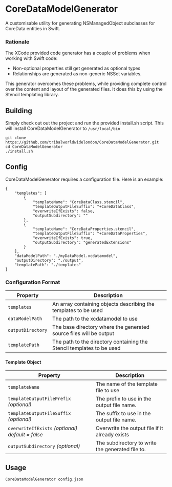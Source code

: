 # CoreDataModelGenerator

A customisable utility for generating NSManagedObject subclasses for CoreData entities in Swift.

### Rationale

The XCode provided code generator has a couple of problems when working with Swift code:

* Non-optional properties still get generated as optional types
* Relationships are generated as non-generic NSSet variables.

This generator overcomes these problems, while providing complete control over the content and layout of the generated files. It does this by using the Stencil templating library.

## Building

Simply check out out the project and run the provided install.sh script. This will install CoreDataModelGenerator to `/usr/local/bin`

	git clone https://github.com/tribalworldwidelondon/CoreDataModelGenerator.git
	cd CoreDataModelGenerator
	./install.sh

## Config

CoreDataModelGenerator requires a configuration file. Here is an example:

```
{
    "templates": [
        {
            "templateName": "CoreDataClass.stencil",
            "templateOutputFileSuffix": "+CoreDataClass",
            "overwriteIfExists": false,
            "outputSubdirectory": ""
        },
        {
            "templateName": "CoreDataProperties.stencil",
            "templateOutputFileSuffix": "+CoreDataProperties",
            "overwriteIfExists": true,
            "outputSubdirectory": "generatedExtensions"
        }
    ],
    "dataModelPath": "./myDataModel.xcdatamodel",
    "outputDirectory": "./output",
    "templatePath": "./templates"
}
```

### Configuration Format

| Property          | Description 	                                                        |
|-------------------|-----------------------------------------------------------------------|
| `templates`       | An array containing objects describing the templates to be used       |
| `dataModelPath`   | The path to the xcdatamodel to use                                    |
| `outputDirectory` | The base directory where the generated source files will be output    |
| `templatePath`    | The path to the directory containing the Stencil templates to be used |

#### Template Object

| Property                                           | Description                                      |
|----------------------------------------------------|--------------------------------------------------|
| `templateName`                                     | The name of the template file to use             |
| `templateOutputFilePrefix` *(optional)*            | The prefix to use in the output file name.       |
| `templateOutputFileSuffix` *(optional)*            | The suffix to use in the output file name.       |
| `overwriteIfExists` *(optional)* *default = false* | Overwrite the output file if it already exists   |
| `outputSubdirectory` *(optional)*                  | The subdirectory to write the generated file to. |

## Usage

	CoreDataModelGenerator config.json